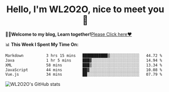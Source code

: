 <h1 align = "center">Hello, I'm WL2O2O, nice to meet you 👋</h1>

🧑‍💻**Welcome to my blog, Learn together!**[Please Click here❤️](https://wl2o2o.github.io)

📊 **This Week I Spent My Time On:**
<!--START_SECTION:waka-->

```txt
Markdown          3 hrs 15 mins   ███████████▒░░░░░░░░░░░░░   44.72 %
Java              1 hr 5 mins     ███▓░░░░░░░░░░░░░░░░░░░░░   14.94 %
XML               58 mins         ███▒░░░░░░░░░░░░░░░░░░░░░   13.34 %
JavaScript        44 mins         ██▓░░░░░░░░░░░░░░░░░░░░░░   10.08 %
Vue.js            34 mins         ██░░░░░░░░░░░░░░░░░░░░░░░   07.79 %
```

<!--END_SECTION:waka-->

![WL2O2O's GitHub stats](https://github-readme-stats.vercel.app/api?username=wl2o2o&show_icons=true)


<!--
**WL2O2O/WL2O2O** is a ✨ _special_ ✨ repository because its `README.md` (this file) appears on your GitHub profile.

Here are some ideas to get you started:

- 🔭 I’m currently working on ...
- 🌱 I’m currently learning ...
- 👯 I’m looking to collaborate on ...
- 🤔 I’m looking for help with ...
- 💬 Ask me about ...
- 📫 How to reach me: ...
- 😄 Pronouns: ...
- ⚡ Fun fact: ...
-->
